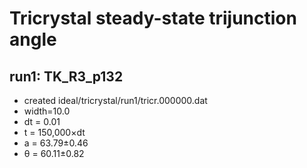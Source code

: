 # Tricrystal steady-state trijunction angle

## run1: TK_R3_p132
* created ideal/tricrystal/run1/tricr.000000.dat
* width=10.0
* dt = 0.01
* t = 150,000&times;dt
* a = 63.79&plusmn;0.46
* &theta; = 60.11&plusmn;0.82 

